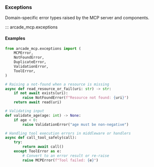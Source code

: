 ### Exceptions

Domain-specific error types raised by the MCP server and components.

::: arcade_mcp.exceptions

#### Examples

```python
from arcade_mcp.exceptions import (
    MCPError,
    NotFoundError,
    DuplicateError,
    ValidationError,
    ToolError,
)

# Raising a not-found when a resource is missing
async def read_resource_or_fail(uri: str) -> str:
    if not await exists(uri):
        raise NotFoundError(f"Resource not found: {uri}")
    return await read(uri)

# Validating input
def validate_age(age: int) -> None:
    if age < 0:
        raise ValidationError("age must be non-negative")

# Handling tool execution errors in middleware or handlers
async def call_tool_safely(call):
    try:
        return await call()
    except ToolError as e:
        # Convert to an error result or re-raise
        raise MCPError(f"Tool failed: {e}")
```
